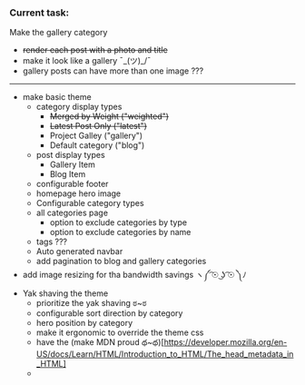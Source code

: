 ### Current task: 
Make the gallery category
* ~~render each post with a photo and title~~
* make it look like a gallery ¯\_(ツ)_/¯
* gallery posts can have more than one image ???


___

* make basic theme
  - category display types  
    - ~~Merged by Weight ("weighted")~~
    - ~~Latest Post Only ("latest")~~
    - Project Galley ("gallery")
    - Default category ("blog")
  - post display types
    - Gallery Item
    - Blog Item
  - configurable footer
  - homepage hero image
  - Configurable category types
  - all categories page
    - option to exclude categories by type
    - option to exclude categories by name
  - tags ???
  - Auto generated navbar
  - add pagination to blog and gallery categories
* add image resizing for tha bandwidth savings ヽ༼ ͡☉ ͜ʖ ͡☉ ༽ﾉ
* Yak shaving the theme
  - prioritize the yak shaving ಠ~ಠ
  - configurable sort direction by category
  - hero position by category
  - make it ergonomic to override the theme css
  - have the <head> (make MDN proud థ~థ)[https://developer.mozilla.org/en-US/docs/Learn/HTML/Introduction_to_HTML/The_head_metadata_in_HTML]
  - 
